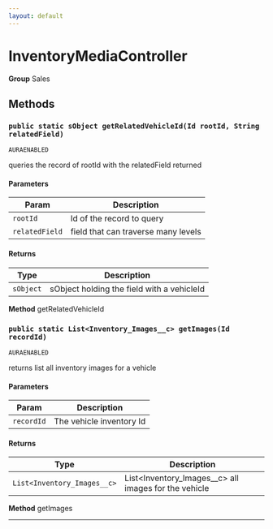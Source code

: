 ```yaml
---
layout: default
---
```

# InventoryMediaController



**Group** Sales

## Methods
### `public static sObject getRelatedVehicleId(Id rootId, String relatedField)`

`AURAENABLED`

queries the record of rootId with the relatedField returned

#### Parameters

|Param|Description|
|---|---|
|`rootId`|Id of the record to query|
|`relatedField`|field that can traverse many levels|

#### Returns

|Type|Description|
|---|---|
|`sObject`|sObject holding the field with a vehicleId|


**Method** getRelatedVehicleId

### `public static List<Inventory_Images__c> getImages(Id recordId)`

`AURAENABLED`

returns list all inventory images for a vehicle

#### Parameters

|Param|Description|
|---|---|
|`recordId`|The vehicle inventory Id|

#### Returns

|Type|Description|
|---|---|
|`List<Inventory_Images__c>`|List<Inventory_Images__c> all images for the vehicle|


**Method** getImages

---
